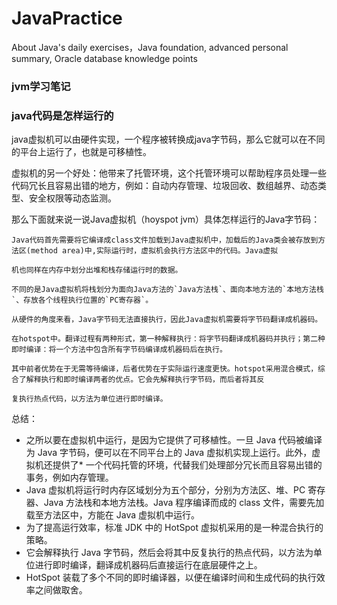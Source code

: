 # JavaPractice
About Java's daily exercises，Java foundation, advanced personal summary, Oracle database knowledge points

### jvm学习笔记
### java代码是怎样运行的
java虚拟机可以由硬件实现，一个程序被转换成java字节码，那么它就可以在不同的平台上运行了，也就是可移植性。

虚拟机的另一个好处：他带来了托管环境，这个托管环境可以帮助程序员处理一些代码冗长且容易出错的地方，例如：自动内存管理、垃圾回收、数组越界、动态类型、安全权限等动态监测。

那么下面就来说一说Java虚拟机（hoyspot jvm）具体怎样运行的Java字节码：
```
Java代码首先需要将它编译成class文件加载到Java虚拟机中，加载后的Java类会被存放到方法区(method area)中,实际运行时，虚拟机会执行方法区中的代码。Java虚拟

机也同样在内存中划分出堆和栈存储运行时的数据。

不同的是Java虚拟机将栈划分为面向Java方法的`Java方法栈`、面向本地方法的`本地方法栈`、存放各个线程执行位置的`PC寄存器`。

从硬件的角度来看，Java字节码无法直接执行，因此Java虚拟机需要将字节码翻译成机器码。

在hotspot中。翻译过程有两种形式，第一种解释执行：将字节码翻译成机器码并执行；第二种即时编译：将一个方法中包含所有字节码编译成机器码后在执行。

其中前者优势在于无需等待编译，后者优势在于实际运行速度更快。hotspot采用混合模式，综合了解释执行和即时编译两者的优点。它会先解释执行字节码，而后者将其反

复执行热点代码，以方法为单位进行即时编译。
```
总结：
* 之所以要在虚拟机中运行，是因为它提供了可移植性。一旦 Java 代码被编译为 Java 字节码，便可以在不同平台上的 Java 虚拟机实现上运行。此外，虚拟机还提供了* 一个代码托管的环境，代替我们处理部分冗长而且容易出错的事务，例如内存管理。
* Java 虚拟机将运行时内存区域划分为五个部分，分别为方法区、堆、PC 寄存器、Java 方法栈和本地方法栈。Java 程序编译而成的 class 文件，需要先加载至方法区中，方能在 Java 虚拟机中运行。
* 为了提高运行效率，标准 JDK 中的 HotSpot 虚拟机采用的是一种混合执行的策略。
* 它会解释执行 Java 字节码，然后会将其中反复执行的热点代码，以方法为单位进行即时编译，翻译成机器码后直接运行在底层硬件之上。
* HotSpot 装载了多个不同的即时编译器，以便在编译时间和生成代码的执行效率之间做取舍。



